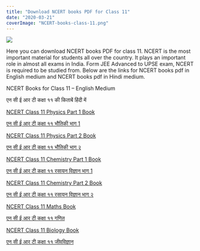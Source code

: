 ```yaml
---
title: "Download NCERT books PDF for Class 11"
date: "2020-03-21"
coverImage: "NCERT-books-class-11.png"
---
```


![](/images/NCERT-books-class-11.png)

Here you can download NCERT books PDF for class 11. NCERT is the most important material for students all over the country. It plays an important role in almost all exams in India. Form JEE Advanced to UPSE exam, NCERT is required to be studied from. Below are the links for NCERT books pdf in English medium and NCERT books pdf in Hindi medium.

NCERT Books for Class 11 – English Medium

एन सी ई आर टी कक्षा ११ की किताबें हिंदी में

[NCERT Class 11 Physics Part 1 Book](http://ncert.nic.in/textbook/pdf/keph1dd.zip)

[एन सी ई आर टी कक्षा ११ भौतिकी भाग 1](http://ncert.nic.in/textbook/pdf/khph1dd.zip)

[NCERT Class 11 Physics Part 2 Book](http://ncert.nic.in/textbook/pdf/keph2dd.zip)

[एन सी ई आर टी कक्षा ११ भौतिकी भाग २](http://ncert.nic.in/textbook/pdf/khph2dd.zip)

[NCERT Class 11 Chemistry Part 1 Book](http://ncert.nic.in/textbook/pdf/kech1dd.zip)

[एन सी ई आर टी कक्षा ११ रसायन विज्ञान भाग 1](http://ncert.nic.in/textbook/pdf/khch1dd.zip)

[NCERT Class 11 Chemistry Part 2 Book](http://ncert.nic.in/textbook/pdf/kech2dd.zip)

[एन सी ई आर टी कक्षा ११ रसायन विज्ञान भाग २](http://ncert.nic.in/textbook/pdf/khch2dd.zip)

[NCERT Class 11 Maths Book](http://ncert.nic.in/textbook/pdf/kemh1dd.zip)

[एन सी ई आर टी कक्षा ११ गणित](http://ncert.nic.in/textbook/pdf/khmh1dd.zip)

[NCERT Class 11 Biology Book](http://ncert.nic.in/textbook/pdf/kebo1dd.zip)

[एन सी ई आर टी कक्षा ११ जीवविज्ञान](http://ncert.nic.in/textbook/pdf/khbo1dd.zip)
